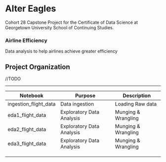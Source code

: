 # Alter Eagles 
Cohort 28 Capstone Project for the Certificate of Data Science at Georgetown University School of Continuing Studies.

### Airline Efficiency

Data analysis to help airlines achieve greater efficiency

Project Organization
------------

//TODO
    


--------

| Notebook              | Purpose                   | Description         |
|-----------------------|---------------------------|---------------------|
| ingestion_flight_data | Data ingestion            | Loading Raw data    |
| eda1_flight_data      | Exploratory Data Analysis | Munging & Wrangling |
| eda2_flight_data      | Exploratory Data Analysis | Munging & Wrangling |
| eda3_flight_data      | Exploratory Data Analysis | Munging & Wrangling |
|                       |                           |                     |
|                       |                           |                     |
|                       |                           |                     |


